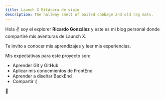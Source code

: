 ```yaml
---
title: Launch X Bitácora de viaje
description: The hallway smelt of boiled cabbage and old rag mats.
---
```


Hola ✌️  soy el explorer **Ricardo González** y este es mi blog personal donde compartiré mis aventuras de Launch X.

Te invito a conocer mis aprendizajes y leer mis experiencias.

Mis expectativas para este proyecto son:

- Aprender Git y GitHub
- Aplicar mis conocmientos de FrontEnd
- Aprender a diseñar BackEnd
- Compartir :)

🚀
